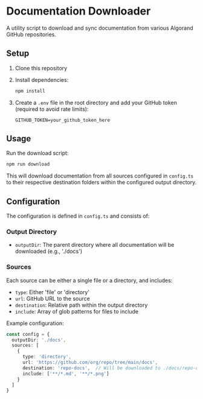 # Documentation Downloader

A utility script to download and sync documentation from various Algorand GitHub repositories.

## Setup

1. Clone this repository
2. Install dependencies:

   ```bash
   npm install
   ```

3. Create a `.env` file in the root directory and add your GitHub token (required to avoid rate limits):

   ```plaintext
   GITHUB_TOKEN=your_github_token_here
   ```

## Usage

Run the download script:

```bash
npm run download
```

This will download documentation from all sources configured in `config.ts` to their respective destination folders within the configured output directory.

## Configuration

The configuration is defined in `config.ts` and consists of:

### Output Directory

- `outputDir`: The parent directory where all documentation will be downloaded (e.g., './docs')

### Sources

Each source can be either a single file or a directory, and includes:

- `type`: Either 'file' or 'directory'
- `url`: GitHub URL to the source
- `destination`: Relative path within the output directory
- `include`: Array of glob patterns for files to include

Example configuration:

```typescript
const config = {
  outputDir: './docs',
  sources: [
    {
      type: 'directory',
      url: 'https://github.com/org/repo/tree/main/docs',
      destination: 'repo-docs',  // Will be downloaded to ./docs/repo-docs
      include: ['**/*.md', '**/*.png']
    }
  ]
}
```
